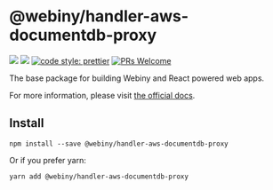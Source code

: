 # @webiny/handler-aws-documentdb-proxy
[![](https://img.shields.io/npm/dw/@webiny/handler-aws-documentdb-proxy.svg)](https://www.npmjs.com/package/@webiny/handler-aws-documentdb-proxy) 
[![](https://img.shields.io/npm/v/@webiny/handler-aws-documentdb-proxy.svg)](https://www.npmjs.com/package/@webiny/handler-aws-documentdb-proxy)
[![code style: prettier](https://img.shields.io/badge/code_style-prettier-ff69b4.svg?style=flat-square)](https://github.com/prettier/prettier)
[![PRs Welcome](https://img.shields.io/badge/PRs-welcome-brightgreen.svg?style=flat-square)](http://makeapullrequest.com)

The base package for building Webiny and React powered web apps.

For more information, please visit [the official docs](https://docs.webiny.com/docs/webiny/introduction). 
  
## Install
```
npm install --save @webiny/handler-aws-documentdb-proxy
```

Or if you prefer yarn: 
```
yarn add @webiny/handler-aws-documentdb-proxy
```
